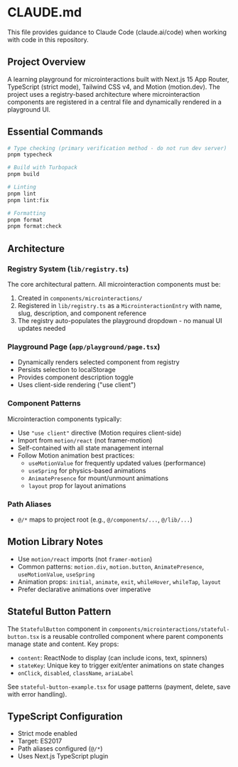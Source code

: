 # CLAUDE.md

This file provides guidance to Claude Code (claude.ai/code) when working with code in this repository.

## Project Overview

A learning playground for microinteractions built with Next.js 15 App Router, TypeScript (strict mode), Tailwind CSS v4, and Motion (motion.dev). The project uses a registry-based architecture where microinteraction components are registered in a central file and dynamically rendered in a playground UI.

## Essential Commands

```bash
# Type checking (primary verification method - do not run dev server)
pnpm typecheck

# Build with Turbopack
pnpm build

# Linting
pnpm lint
pnpm lint:fix

# Formatting
pnpm format
pnpm format:check
```

## Architecture

### Registry System (`lib/registry.ts`)

The core architectural pattern. All microinteraction components must be:
1. Created in `components/microinteractions/`
2. Registered in `lib/registry.ts` as a `MicrointeractionEntry` with name, slug, description, and component reference
3. The registry auto-populates the playground dropdown - no manual UI updates needed

### Playground Page (`app/playground/page.tsx`)

- Dynamically renders selected component from registry
- Persists selection to localStorage
- Provides component description toggle
- Uses client-side rendering ("use client")

### Component Patterns

Microinteraction components typically:
- Use `"use client"` directive (Motion requires client-side)
- Import from `motion/react` (not framer-motion)
- Self-contained with all state management internal
- Follow Motion animation best practices:
  - `useMotionValue` for frequently updated values (performance)
  - `useSpring` for physics-based animations
  - `AnimatePresence` for mount/unmount animations
  - `layout` prop for layout animations

### Path Aliases

- `@/*` maps to project root (e.g., `@/components/...`, `@/lib/...`)

## Motion Library Notes

- Use `motion/react` imports (not `framer-motion`)
- Common patterns: `motion.div`, `motion.button`, `AnimatePresence`, `useMotionValue`, `useSpring`
- Animation props: `initial`, `animate`, `exit`, `whileHover`, `whileTap`, `layout`
- Prefer declarative animations over imperative

## Stateful Button Pattern

The `StatefulButton` component in `components/microinteractions/stateful-button.tsx` is a reusable controlled component where parent components manage state and content. Key props:
- `content`: ReactNode to display (can include icons, text, spinners)
- `stateKey`: Unique key to trigger exit/enter animations on state changes
- `onClick`, `disabled`, `className`, `ariaLabel`

See `stateful-button-example.tsx` for usage patterns (payment, delete, save with error handling).

## TypeScript Configuration

- Strict mode enabled
- Target: ES2017
- Path aliases configured (`@/*`)
- Uses Next.js TypeScript plugin
